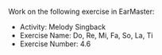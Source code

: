 Work on the following exercise in EarMaster:
- Activity: Melody Singback
- Exercise Name: Do, Re, Mi, Fa, So, La, Ti
- Exercise Number: 4.6
